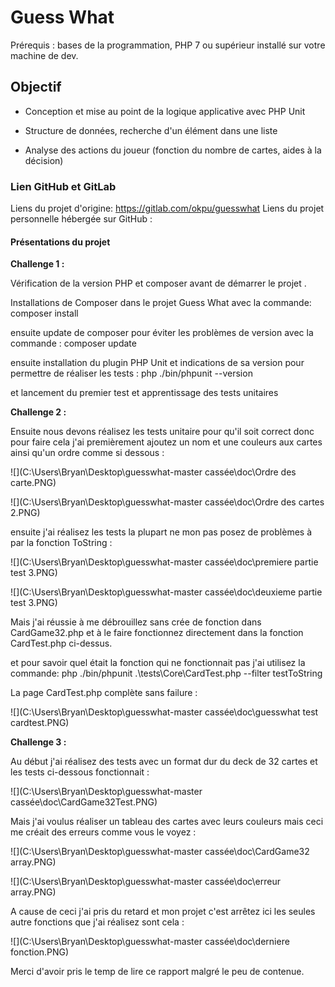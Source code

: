 # Guess What

Prérequis : bases de la programmation, PHP 7 ou supérieur installé sur votre machine de dev.




## Objectif

* Conception et mise au point de la logique applicative avec PHP Unit

* Structure de données, recherche d'un élément dans une liste

* Analyse des actions du joueur (fonction du nombre de cartes, aides à la décision)  

  

### Lien GitHub et GitLab

Liens du projet d'origine: https://gitlab.com/okpu/guesswhat
Liens du projet personnelle hébergée sur GitHub : 



#### Présentations du projet

**Challenge 1 :** 

Vérification de la version PHP et composer avant de démarrer le projet .

Installations de Composer dans le projet Guess What avec la commande: composer install

ensuite update de composer pour éviter les problèmes de version avec la commande : composer update

ensuite installation du plugin PHP Unit et indications de sa version pour permettre de réaliser les tests : php ./bin/phpunit --version

et lancement du premier test et apprentissage des tests unitaires



**Challenge 2 :** 

Ensuite nous devons réalisez les tests unitaire pour qu'il soit correct donc pour faire cela j'ai premièrement ajoutez un nom et une couleurs aux cartes ainsi qu'un ordre comme si dessous : 

![](C:\Users\Bryan\Desktop\guesswhat-master cassée\doc\Ordre des carte.PNG)

![](C:\Users\Bryan\Desktop\guesswhat-master cassée\doc\Ordre des cartes 2.PNG)



ensuite j'ai réalisez les tests la plupart ne mon pas posez de problèmes à par la fonction ToString :

![](C:\Users\Bryan\Desktop\guesswhat-master cassée\doc\premiere partie test 3.PNG)

![](C:\Users\Bryan\Desktop\guesswhat-master cassée\doc\deuxieme partie test 3.PNG)

Mais j'ai réussie à me débrouillez sans crée de fonction dans CardGame32.php et à le faire fonctionnez directement dans la fonction CardTest.php ci-dessus.

et pour savoir quel était la fonction qui ne fonctionnait pas j'ai utilisez la commande: php ./bin/phpunit .\tests\Core\CardTest.php --filter testToString

La page CardTest.php complète sans failure :

![](C:\Users\Bryan\Desktop\guesswhat-master cassée\doc\guesswhat test cardtest.PNG)



**Challenge 3 :** 

Au début j'ai réalisez des tests avec un format dur du deck de 32 cartes et les tests ci-dessous fonctionnait :

![](C:\Users\Bryan\Desktop\guesswhat-master cassée\doc\CardGame32Test.PNG)

Mais j'ai voulus réaliser un tableau des cartes avec leurs couleurs mais ceci me créait des erreurs comme vous le voyez :

 ![](C:\Users\Bryan\Desktop\guesswhat-master cassée\doc\CardGame32 array.PNG)

![](C:\Users\Bryan\Desktop\guesswhat-master cassée\doc\erreur array.PNG)



A cause de ceci j'ai pris du retard et mon projet c'est arrêtez ici les seules autre fonctions que j'ai réalisez sont cela :

![](C:\Users\Bryan\Desktop\guesswhat-master cassée\doc\derniere fonction.PNG)

Merci d'avoir pris le temp de lire ce rapport malgré le peu de contenue.
